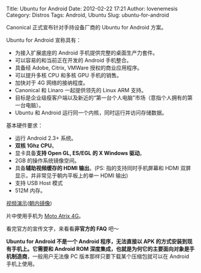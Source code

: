 Title: Ubuntu for Android
Date: 2012-02-22 17:21
Author: lovenemesis
Category: Distros
Tags: Android, Ubuntu
Slug: ubuntu-for-android

Canonical 正式宣布针对手持设备厂商的 Ubuntu for Android 方案。

Ubuntu for Android 宣称具有：

-   为接入扩展底座的 Android 手机提供完整的桌面生产力套件。
-   可以容易的和当前正在开发的 Android 手机整合。
-   具备经 Adobe, Citrix, VMWare 授权的商业应用程序。
-   可以提升多核 CPU 和多核 GPU 手机的销售。
-   加快对于 4G 网络的接纳程度。
-   Canonical 和 Linaro 一起提供领先的 Linux ARM 支持。
-   目标是企业级瘦客户端以及新近的“第一台个人电脑”市场（意指个人拥有的第一台电脑）。
-   Ubuntu 和 Android 运行同一个内核，同时运行并访问存储数据。

基本硬件要求：

-   运行 Android 2.3+ 系统。
-   **双核 1Ghz CPU**。
-   显卡具备**支持 Open GL, ES/EGL 的 X Windows 驱动**。
-   2GB 的操作系统镜像空间。
-   具备**辅助视频缓存的 HDMI 输出**。(PS: 指的支持同时手机屏幕和 HDMI
    双屏显示，并非常见于朝内平板上的单一 HDMI 输出)
-   支持 USB Host 模式
-   512M 内存。

[视频演示](http://youtu.be/AyeFcldavTk)([朝内镜像](http://v.youku.com/v_show/id_XMzU1MjQ3OTIw.html))

片中使用手机为 [Moto Atrix
4G](www.motorola.com/Consumers/US-EN/Consumer-Product-and-Services/Mobile-Phones/Motorola-ATRIX-US-EN)。

看完官方的宣传文字，来看看**非官方的 FAQ** 吧～

**Ubuntu for Android 不是一个 Android 程序，无法直接以 APK
的方式安装到现有手机上。**它需要和 Android ROM
深度集成，也就是为何它的**主要面向对象是手机制造商**，一般用户无法像 PC
版本那样只要下载某个压缩包就可以在 Android 手机上使用。

另一方面，由于有对显卡硬件驱动的特殊要求，也**不是一般下游 ROM
打包者(CyanogenMod 等)可以做到**的。由于 Android
使用了自己特有的显示协议，不是所有的 Android 手机的 GPU 都具有满足 Unity
工作需求的 X Windows 驱动。

**Ubuntu for Android 实际效果尚待检验。**原因如下：

-   由于**在接驳扩展底座时 Ubuntu for Android 将和 Andorid
    系统同时运行**，目前给出的硬件配置双核 1GHz + 512M
    内存条件下比较艰难，主要目标应该还是年底会推出的**四核1.5GHz + 2G
    内存的机器**。
-   目前来讲 ARM 处理器的性能甚至和 X86 架构的 Atom
    处理器相比还是孱弱，面对 WebGL 游戏和复杂的 JavaScript
    应用依然力不从心。
-   当下糟糕的 SoC GPU X 驱动支持和性能将影响 Ubuntu for Android
    的部署。当然如果能借此推动厂商改善也未尝不是好事。
-   Ubuntu ARM 架构上的实际应用远没有 Ubuntu X86
    上丰富，最重要的办公套件 LibreOffice 缺席（有 KOffice 系列，但是尚在
    Alpha 阶段），Chromium 的 ARM 也未成熟。甚至 Canonical 宣称的“具备经
    Adobe, Citrix, VMWare 授权的商业应用程序”也是指的在 Ubuntu X86
    平台上，有偷换概念之嫌。

**总结**

尽管 **Ubuntu for Android 所有组件都会依照 GPLv3 或者 LGPLv3
发布**，但是当下它主要针对手机硬件厂商，**而非开源软件社区或者独立开发者**。再次希望接下来能有针对
Android ROM 制作者或者 SoC GPU 驱动社区开发者的更多内容。

It's a good step for Canonical, but not sure if it's a good step for all
Linuxers, at least for now.

[Ubuntu for Android 官方宣传页](http://www.ubuntu.com/devices/android)

[Mark Shuttleworth 博客](http://www.markshuttleworth.com/archives/1011)

**PS:**偶然发现 [Canonical 在 Ubuntu for Android 中将 Rhythmbox 重名为
Ubuntu Music Player，将 Shotwell 重命名为 Ubuntu Photo
Gallery](http://www.ubuntu.com/devices/android/features-and-specs)，不知何故……
